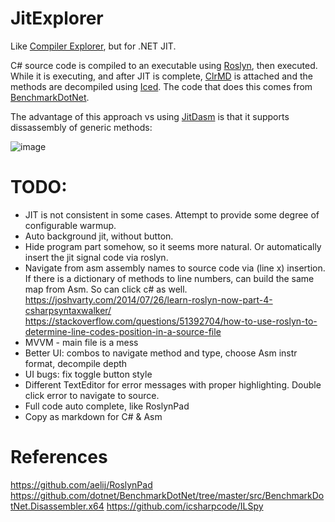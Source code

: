 # JitExplorer

Like [Compiler Explorer](https://godbolt.org/), but for .NET JIT.

C# source code is compiled to an executable using [Roslyn](https://github.com/dotnet/roslyn), then executed. While it is executing, and after JIT is complete, [ClrMD](https://github.com/microsoft/clrmd) is attached and the methods are decompiled using [Iced](https://github.com/0xd4d/iced). The code that does this comes from [BenchmarkDotNet](https://github.com/dotnet/BenchmarkDotNet/tree/master/src/BenchmarkDotNet.Disassembler.x64).

The advantage of this approach vs using [JitDasm](https://github.com/0xd4d/JitDasm) is that it supports dissassembly of generic methods:

![image](https://user-images.githubusercontent.com/12851828/86569925-01e90e00-bf24-11ea-864e-f1458d678e9d.png)

# TODO:

- JIT is not consistent in some cases. Attempt to provide some degree of configurable warmup.
- Auto background jit, without button.
- Hide program part somehow, so it seems more natural. Or automatically insert the jit signal code via roslyn.
- Navigate from asm assembly names to source code via (line x) insertion. If there is a dictionary of methods to line numbers, can build the same map from Asm. So can click c# as well. 
https://joshvarty.com/2014/07/26/learn-roslyn-now-part-4-csharpsyntaxwalker/
https://stackoverflow.com/questions/51392704/how-to-use-roslyn-to-determine-line-codes-position-in-a-source-file
- MVVM - main file is a mess
- Better UI: combos to navigate method and type, choose Asm instr format, decompile depth
- UI bugs: fix toggle button style
- Different TextEditor for error messages with proper highlighting. Double click error to navigate to source.
- Full code auto complete, like RoslynPad
- Copy as markdown for C# & Asm


# References

https://github.com/aelij/RoslynPad
https://github.com/dotnet/BenchmarkDotNet/tree/master/src/BenchmarkDotNet.Disassembler.x64
https://github.com/icsharpcode/ILSpy
